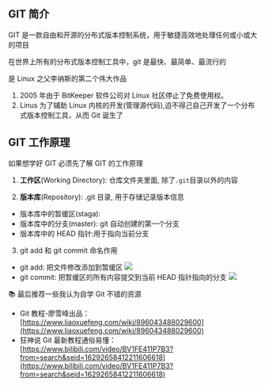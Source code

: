 ## GIT 简介

GIT 是一款自由和开源的分布式版本控制系统，用于敏捷高效地处理任何或小或大的项目

在世界上所有的分布式版本控制工具中，git 是最快、最简单、最流行的

是 Linux 之父李纳斯的第二个伟大作品

1.  2005 年由于 BitKeeper 软件公司对 Linux 社区停止了免费使用权。
2.  Linus 为了辅助 Linux 内核的开发(管理源代码),迫不得己自己开发了一个分布式版本控制工具，从而 Git 诞生了

## GIT 工作原理

如果想学好 GIT 必须先了解 GIT 的工作原理

1.  **工作区**(Working Directory): 仓库文件夹里面, 除了`.git`目录以外的内容

2.  **版本库**(Repository): .git 目录, 用于存储记录版本信息

- 版本库中的暂缓区(staga):
- 版本库中的分支(master): git 自动创建的第一个分支
- 版本库中的 HEAD 指针:用于指向当前分支

3.  git add 和 git commit 命名作用

- git add: 把文件修改添加到暂缓区
  ![](https://upload-images.jianshu.io/upload_images/647982-143ae6cdb18d3212.png?imageMogr2/auto-orient/strip|imageView2/2/w/729/format/webp)
- git commit: 把暂缓区的所有内容提交到当前 HEAD 指针指向的分支
  ![](https://upload-images.jianshu.io/upload_images/647982-55c339632d9e540f.png?imageMogr2/auto-orient/strip|imageView2/2/w/775/format/webp)

📚 最后推荐一些我认为自学 Git 不错的资源

- Git 教程-廖雪峰出品：[https://www.liaoxuefeng.com/wiki/896043488029600](https://www.liaoxuefeng.com/wiki/896043488029600)
- 狂神说 Git 最新教程通俗易懂：[https://www.bilibili.com/video/BV1FE411P7B3?from=search&seid=16292658412211606618](https://www.bilibili.com/video/BV1FE411P7B3?from=search&seid=16292658412211606618)
